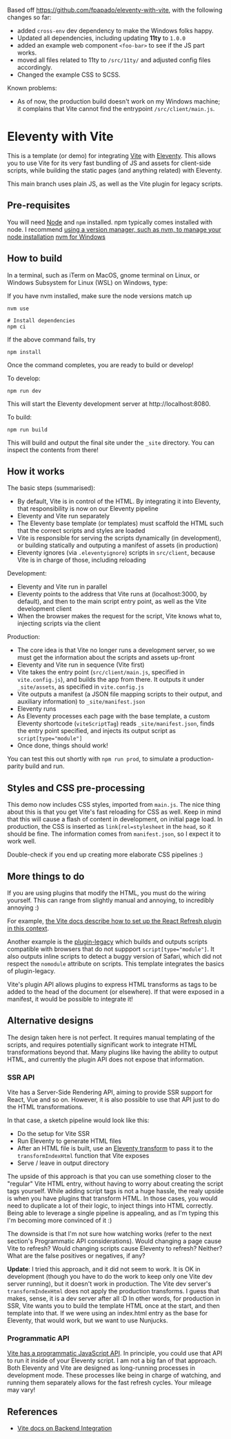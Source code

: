Based off https://github.com/fpapado/eleventy-with-vite, with the following changes so far:

- added `cross-env` dev dependency to make the Windows folks happy.
- Updated all dependencies, including updating **11ty** to `1.0.0`
- added an example web component `<foo-bar>` to see if the JS part works.
- moved all files related to 11ty to `/src/11ty/` and adjusted config files accordingly.
- Changed the example CSS to SCSS.

Known problems:

- As of now, the production build doesn't work on my Windows machine; it complains that Vite cannot find the entrypoint `/src/client/main.js`.

# Eleventy with Vite

This is a template (or demo) for integrating [Vite](https://vitejs.dev) with [Eleventy](https://www.11ty.dev/). This allows you to use Vite for its very fast bundling of JS and assets for client-side scripts, while building the static pages (and anything related) with Eleventy.

This main branch uses plain JS, as well as the Vite plugin for legacy scripts.

## Pre-requisites

You will need [Node](https://nodejs.org/en/download/) and `npm` installed. npm typically comes installed with node. I recommend [using a version manager, such as nvm, to manage your node installation](https://github.com/nvm-sh/nvm) [nvm for Windows](https://github.com/coreybutler/nvm-windows)

## How to build

In a terminal, such as iTerm on MacOS, gnome terminal on Linux, or Windows Subsystem for Linux (WSL) on Windows, type:

If you have nvm installed, make sure the node versions match up

```shell
nvm use
```

```shell
# Install dependencies
npm ci
```

If the above command fails, try

```shell
npm install
```

Once the command completes, you are ready to build or develop!

To develop:

```shell
npm run dev
```

This will start the Eleventy development server at http://localhost:8080.

To build:

```shell
npm run build
```

This will build and output the final site under the `_site` directory. You can inspect the contents from there!

## How it works

The basic steps (summarised):
- By default, Vite is in control of the HTML. By integrating it into Eleventy, that responsibility is now on our Eleventy pipeline
- Eleventy and Vite run separately
- The Eleventy base template (or templates) must scaffold the HTML such that the correct scripts and styles are loaded
- Vite is responsible for serving the scripts dynamically (in development), or building statically and outputing a manifest of assets (in production)
- Eleventy ignores (via `.eleventyignore`) scripts in `src/client`, because Vite is in charge of those, including reloading

Development:
- Eleventy and Vite run in parallel
- Eleventy points to the address that Vite runs at (localhost:3000, by default), and then to the main script entry point, as well as the Vite development client
- When the browser makes the request for the script, Vite knows what to, injecting scripts via the client

Production:
- The core idea is that Vite no longer runs a development server, so we must get the information about the scripts and assets up-front
- Eleventy and Vite run in sequence (Vite first)
- Vite takes the entry point (`src/client/main.js`, specified in `vite.config.js`), and builds the app from there. It outputs it under `_site/assets`, as specified in `vite.config.js`
- Vite outputs a manifest (a JSON file mapping scripts to their output, and auxiliary information) to `_site/manifest.json`
- Eleventy runs
- As Eleventy processes each page with the base template, a custom Eleventy shortcode (`viteScriptTag`) reads `_site/manifest.json`, finds the entry point specified, and injects its output script as `script[type="module"]`
- Once done, things should work!

You can test this out shortly with `npm run prod`, to simulate a production-parity build and run.

## Styles and CSS pre-processing

This demo now includes CSS styles, imported from `main.js`. The nice thing about this is that you get Vite's fast reloading for CSS as well. Keep in mind that this will cause a flash of content in development, on initial page load. In production, the CSS is inserted as `link[rel=stylesheet` in the `head`, so it should be fine. The information comes from `manifest.json`, so I expect it to work well.

Double-check if you end up creating more elaborate CSS pipelines :)

## More things to do

If you are using plugins that modify the HTML, you must do the wiring yourself. This can range from slightly manual and annoying, to incredibly annoying :)

For example, [the Vite docs describe how to set up the React Refresh plugin in this context](https://vitejs.dev/guide/backend-integration.html#backend-integration).

Another example is the [plugin-legacy](https://vitejs.dev/plugins/#vitejs-plugin-legacy) which builds and outputs scripts compatible with browsers that do not suppport `script[type="module"]`. It also outputs inline scripts to detect a buggy version of Safari, which did not respect the `nomodule` attribute on scripts. This template integrates the basics of plugin-legacy.

Vite's plugin API allows plugins to express HTML transforms as tags to be added to the head of the document (or elsewhere). If that were exposed in a manifest, it would be possible to integrate it!

## Alternative designs

The design taken here is not perfect. It requires manual templating of the scripts, and requires potentially significant work to integrate HTML transformations beyond that. Many plugins like having the ability to output HTML, and currently the plugin API does not expose that information.

### SSR API

Vite has a Server-Side Rendering API, aiming to provide SSR support for React, Vue and so on. However, it is also possible to use that API just to do the HTML transformations.

In that case, a sketch pipeline would look like this:
- Do the setup for Vite SSR
- Run Eleventy to generate HTML files
- After an HTML file is built, use an [Eleventy transform](https://www.11ty.dev/docs/config/#transforms) to pass it to the `transformIndexHtml` function that Vite exposes
- Serve / leave in output directory

The upside of this approach is that you can use something closer to the "regular" Vite HTML entry, without having to worry about creating the script tags yourself. While adding script tags is not a huge hassle, the realy upside is when you have plugins that transform HTML. In those cases, you would need to duplicate a lot of their logic, to inject things into HTML correctly. Being able to leverage a single pipeline is appealing, and as I'm typing this I'm becoming more convinced of it :)

The downside is that I'm not sure how watching works (refer to the next section's Programmatic API considerations). Would changing a page cause Vite to refresh? Would changing scripts cause Eleventy to refresh? Neither? What are the false positives or negatives, if any?

**Update**: I tried this approach, and it did not seem to work. It is OK in development (though you have to do the work to keep only one Vite dev server running), but it doesn't work in production. The Vite dev server's `transformIndexHtml` does not apply the production transforms. I guess that makes, sense, it is a dev server after all :D In other words, for production in SSR, Vite wants you to build the template HTML once at the start, and then template into that. If we were using an index.html entry as the base for Eleventy, that would work, but we want to use Nunjucks.

### Programmatic API

[Vite has a programmatic JavaScript API](https://vitejs.dev/guide/api-javascript.html). In principle, you could use that API to run it inside of your Eleventy script. I am not a big fan of that approach. Both Eleventy and Vite are designed as long-running processes in development mode. These processes like being in charge of watching, and running them separately allows for the fast refresh cycles. Your mileage may vary!

## References

 - [Vite docs on Backend Integration](https://vitejs.dev/guide/backend-integration.html)
